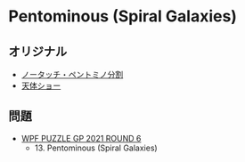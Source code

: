 # Pentominous (Spiral Galaxies)

## オリジナル
- [ノータッチ・ペントミノ分割](pentominous.md)
- [天体ショー](spiralgalaxies.md)

## 問題
- [WPF PUZZLE GP 2021 ROUND 6](../questions/wpfpgp2021-6.md)
	- 13\. Pentominous (Spiral Galaxies)
